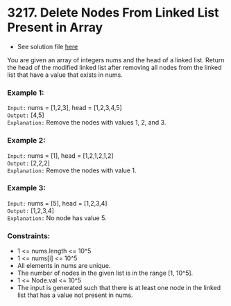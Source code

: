 # 3217. Delete Nodes From Linked List Present in Array

- See solution file [here](./solution.cpp)

You are given an array of integers nums and the head of a linked list. Return the head of
the modified linked list after removing all nodes from the linked list that have a value
that exists in nums.

### Example 1:

`Input:` nums = [1,2,3], head = [1,2,3,4,5]  
`Output:` [4,5]  
`Explanation:` Remove the nodes with values 1, 2, and 3.

### Example 2:

`Input:` nums = [1], head = [1,2,1,2,1,2]  
`Output:` [2,2,2]  
`Explanation:` Remove the nodes with value 1.  

### Example 3:

`Input:` nums = [5], head = [1,2,3,4]  
`Output:` [1,2,3,4]  
`Explanation:` No node has value 5.  

### Constraints:

- 1 <= nums.length <= 10^5
- 1 <= nums[i] <= 10^5
- All elements in nums are unique.
- The number of nodes in the given list is in the range [1, 10^5].
- 1 <= Node.val <= 10^5
- The input is generated such that there is at least one node in the linked list that has a value not present in nums.

